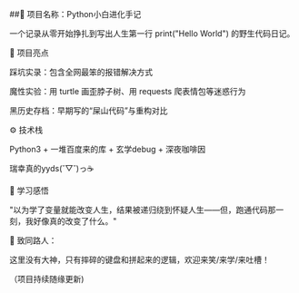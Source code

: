 ##📖 项目名称：Python小白进化手记

一个记录从零开始挣扎到写出人生第一行 print("Hello World") 的野生代码日记。

🌱 项目亮点

踩坑实录：包含全网最笨的报错解决方式

魔性实验：用 turtle 画歪脖子树、用 requests 爬表情包等迷惑行为

黑历史存档：早期写的“屎山代码”与重构对比

⚙️ 技术栈

Python3 + 一堆百度来的库 + 玄学debug + 深夜咖啡因

瑞幸真的yyds(˘▽˘)っ☕

📝 学习感悟

"以为学了变量就能改变人生，结果被递归绕到怀疑人生——但，跑通代码那一刻，我好像真的改变了什么。"

🌟 致同路人：

这里没有大神，只有摔碎的键盘和拼起来的逻辑，欢迎来笑/来学/来吐槽！


（项目持续随缘更新)